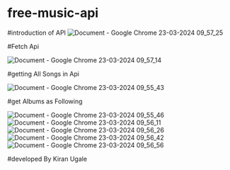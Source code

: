 ﻿# free-music-api
#introduction of API
![Document - Google Chrome 23-03-2024 09_57_25](https://github.com/kiranugale2o/free-music-api/assets/141510294/550eee83-eba8-46bf-8cdd-65c7b1ae5428)

#Fetch Api 


![Document - Google Chrome 23-03-2024 09_57_14](https://github.com/kiranugale2o/free-music-api/assets/141510294/b1859946-a277-498d-abfb-c18060b015c3)

#getting All Songs in Api



![Document - Google Chrome 23-03-2024 09_55_43](https://github.com/kiranugale2o/free-music-api/assets/141510294/e9599f3d-8a32-4b29-89f0-8ebd91d1821b)

#get Albums as Following


![Document - Google Chrome 23-03-2024 09_55_46](https://github.com/kiranugale2o/free-music-api/assets/141510294/81f13ac0-1a37-4535-be67-33ab70b7bff9)
![Document - Google Chrome 23-03-2024 09_56_11](https://github.com/kiranugale2o/free-music-api/assets/141510294/34cd713d-ffe2-4d6c-b2e6-c1e6ea007d87)
![Document - Google Chrome 23-03-2024 09_56_26](https://github.com/kiranugale2o/free-music-api/assets/141510294/cac5e511-5149-4b74-95e3-47ed5f7c91f1)
![Document - Google Chrome 23-03-2024 09_56_42](https://github.com/kiranugale2o/free-music-api/assets/141510294/175894e2-e74f-4e65-ae50-516453878914)
![Document - Google Chrome 23-03-2024 09_56_56](https://github.com/kiranugale2o/free-music-api/assets/141510294/b95f708a-32fb-4dd0-8673-26e405d0da25)


#developed By Kiran Ugale

